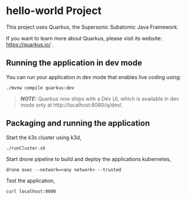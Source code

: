 # hello-world Project

This project uses Quarkus, the Supersonic Subatomic Java Framework.

If you want to learn more about Quarkus, please visit its website: https://quarkus.io/ .

## Running the application in dev mode

You can run your application in dev mode that enables live coding using:
```shell script
./mvnw compile quarkus:dev
```

> **_NOTE:_**  Quarkus now ships with a Dev UI, which is available in dev mode only at http://localhost:8080/q/dev/.

## Packaging and running the application

Start the k3s cluster using k3d,

```shell
./runCluster.sh
```

Start drone pipeline to build and deploy the applications kubernetes,

```shell
drone exec --network=<any network> --trusted 
```

Test the application,

```shell
curl localhost:8080
```